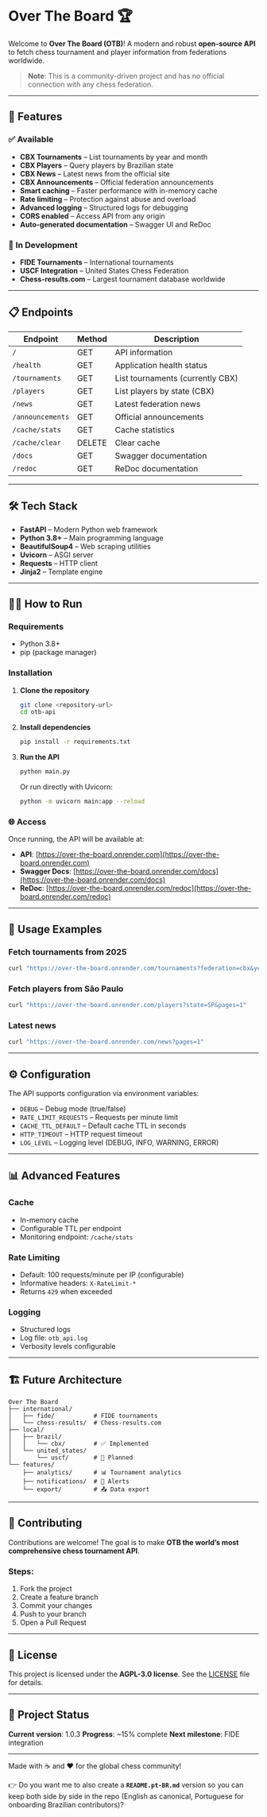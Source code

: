 # Over The Board 🏆

Welcome to **Over The Board (OTB)**!
A modern and robust **open-source API** to fetch chess tournament and player information from federations worldwide.

> **Note**: This is a community-driven project and has no official connection with any chess federation.

---

## 🚀 Features

### ✅ Available

* **CBX Tournaments** – List tournaments by year and month
* **CBX Players** – Query players by Brazilian state
* **CBX News** – Latest news from the official site
* **CBX Announcements** – Official federation announcements
* **Smart caching** – Faster performance with in-memory cache
* **Rate limiting** – Protection against abuse and overload
* **Advanced logging** – Structured logs for debugging
* **CORS enabled** – Access API from any origin
* **Auto-generated documentation** – Swagger UI and ReDoc

### 🔄 In Development

* **FIDE Tournaments** – International tournaments
* **USCF Integration** – United States Chess Federation
* **Chess-results.com** – Largest tournament database worldwide

---

## 📋 Endpoints

| Endpoint         | Method | Description                      |
| ---------------- | ------ | -------------------------------- |
| `/`              | GET    | API information                  |
| `/health`        | GET    | Application health status        |
| `/tournaments`   | GET    | List tournaments (currently CBX) |
| `/players`       | GET    | List players by state (CBX)      |
| `/news`          | GET    | Latest federation news           |
| `/announcements` | GET    | Official announcements           |
| `/cache/stats`   | GET    | Cache statistics                 |
| `/cache/clear`   | DELETE | Clear cache                      |
| `/docs`          | GET    | Swagger documentation            |
| `/redoc`         | GET    | ReDoc documentation              |

---

## 🛠️ Tech Stack

* **FastAPI** – Modern Python web framework
* **Python 3.8+** – Main programming language
* **BeautifulSoup4** – Web scraping utilities
* **Uvicorn** – ASGI server
* **Requests** – HTTP client
* **Jinja2** – Template engine

---

## 🏃‍♂️ How to Run

### Requirements

* Python 3.8+
* pip (package manager)

### Installation

1. **Clone the repository**

   ```bash
   git clone <repository-url>
   cd otb-api
   ```

2. **Install dependencies**

   ```bash
   pip install -r requirements.txt
   ```

3. **Run the API**

   ```bash
   python main.py
   ```

   Or run directly with Uvicorn:

   ```bash
   python -m uvicorn main:app --reload
   ```

### 🌐 Access

Once running, the API will be available at:

* **API**: [https://over-the-board.onrender.com](https://over-the-board.onrender.com)
* **Swagger Docs**: [https://over-the-board.onrender.com/docs](https://over-the-board.onrender.com/docs)
* **ReDoc**: [https://over-the-board.onrender.com/redoc](https://over-the-board.onrender.com/redoc)

---

## 📖 Usage Examples

### Fetch tournaments from 2025

```bash
curl "https://over-the-board.onrender.com/tournaments?federation=cbx&year=2025&month=1&limit=5"
```

### Fetch players from São Paulo

```bash
curl "https://over-the-board.onrender.com/players?state=SP&pages=1"
```

### Latest news

```bash
curl "https://over-the-board.onrender.com/news?pages=1"
```

---

## ⚙️ Configuration

The API supports configuration via environment variables:

* `DEBUG` – Debug mode (true/false)
* `RATE_LIMIT_REQUESTS` – Requests per minute limit
* `CACHE_TTL_DEFAULT` – Default cache TTL in seconds
* `HTTP_TIMEOUT` – HTTP request timeout
* `LOG_LEVEL` – Logging level (DEBUG, INFO, WARNING, ERROR)

---

## 📊 Advanced Features

### Cache

* In-memory cache
* Configurable TTL per endpoint
* Monitoring endpoint: `/cache/stats`

### Rate Limiting

* Default: 100 requests/minute per IP (configurable)
* Informative headers: `X-RateLimit-*`
* Returns `429` when exceeded

### Logging

* Structured logs
* Log file: `otb_api.log`
* Verbosity levels configurable

---

## 🏗️ Future Architecture

```
Over The Board
├── international/
│   ├── fide/           # FIDE tournaments
│   └── chess-results/  # Chess-results.com
├── local/
│   ├── brazil/
│   │   └── cbx/        # ✅ Implemented
│   └── united_states/
│       └── uscf/       # 🔄 Planned
└── features/
    ├── analytics/      # 📊 Tournament analytics
    ├── notifications/  # 🔔 Alerts
    └── export/         # 📤 Data export
```

---

## 🤝 Contributing

Contributions are welcome!
The goal is to make **OTB the world’s most comprehensive chess tournament API**.

### Steps:

1. Fork the project
2. Create a feature branch
3. Commit your changes
4. Push to your branch
5. Open a Pull Request

---

## 📄 License

This project is licensed under the **AGPL-3.0 license**. See the [LICENSE](LICENSE) file for details.

---

## 🚧 Project Status

**Current version**: 1.0.3
**Progress**: \~15% complete
**Next milestone**: FIDE integration

---

Made with ☕ and ❤️ for the global chess community!

👉 Do you want me to also create a **`README.pt-BR.md`** version so you can keep both side by side in the repo (English as canonical, Portuguese for onboarding Brazilian contributors)?
